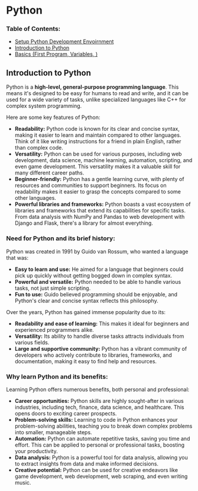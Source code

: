 # Python
### Table of Contents:
- [Setup Python Development Envoirnment](./01_Intro_and_Basics/Setup_and_dev_Envoirnment.md)
- [Introduction to Python](#introduction-to-python)
- [Basics (First Program, Variables, )](./01_Intro_and_Basics/Summary.md)
## **Introduction to Python**

Python is a **high-level, general-purpose programming language**. This means it's designed to be easy for humans to read and write, and it can be used for a wide variety of tasks, unlike specialized languages like C++ for complex system programming.

Here are some key features of Python:

-   **Readability:** Python code is known for its clear and concise syntax, making it easier to learn and maintain compared to other languages. Think of it like writing instructions for a friend in plain English, rather than complex code.
-   **Versatility:** Python can be used for various purposes, including web development, data science, machine learning, automation, scripting, and even game development. This versatility makes it a valuable skill for many different career paths.
-   **Beginner-friendly:** Python has a gentle learning curve, with plenty of resources and communities to support beginners. Its focus on readability makes it easier to grasp the concepts compared to some other languages.
-   **Powerful libraries and frameworks:** Python boasts a vast ecosystem of libraries and frameworks that extend its capabilities for specific tasks. From data analysis with NumPy and Pandas to web development with Django and Flask, there's a library for almost everything.

### **Need for Python and its brief history:**

Python was created in 1991 by Guido van Rossum, who wanted a language that was:

-   **Easy to learn and use:** He aimed for a language that beginners could pick up quickly without getting bogged down in complex syntax.
-   **Powerful and versatile:** Python needed to be able to handle various tasks, not just simple scripting.
-   **Fun to use:** Guido believed programming should be enjoyable, and Python's clear and concise syntax reflects this philosophy.

Over the years, Python has gained immense popularity due to its:

-   **Readability and ease of learning:** This makes it ideal for beginners and experienced programmers alike.
-   **Versatility:** Its ability to handle diverse tasks attracts individuals from various fields.
-   **Large and supportive community:** Python has a vibrant community of developers who actively contribute to libraries, frameworks, and documentation, making it easy to find help and resources.

### **Why learn Python and its benefits:**

Learning Python offers numerous benefits, both personal and professional:

-   **Career opportunities:** Python skills are highly sought-after in various industries, including tech, finance, data science, and healthcare. This opens doors to exciting career prospects.
-   **Problem-solving skills:** Learning to code in Python enhances your problem-solving abilities, teaching you to break down complex problems into smaller, manageable steps.
-   **Automation:** Python can automate repetitive tasks, saving you time and effort. This can be applied to personal or professional tasks, boosting your productivity.
-   **Data analysis:** Python is a powerful tool for data analysis, allowing you to extract insights from data and make informed decisions.
-   **Creative potential:** Python can be used for creative endeavors like game development, web development, web scraping, and even writing music.

